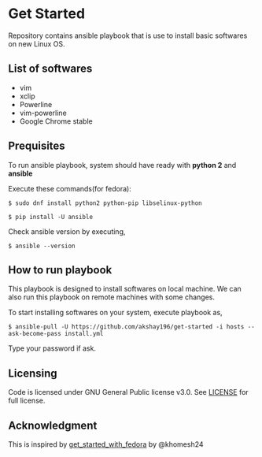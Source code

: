 # Get Started

Repository contains ansible playbook that is use to install basic softwares on new Linux OS.

## List of softwares

- vim
- xclip
- Powerline
- vim-powerline
- Google Chrome stable

## Prequisites

To run ansible playbook, system should have ready with **python 2** and **ansible**

Execute these commands(for fedora):

```
$ sudo dnf install python2 python-pip libselinux-python

$ pip install -U ansible
```

Check ansible version by executing,

```
$ ansible --version
```

## How to run playbook

This playbook is designed to install softwares on local machine. We can also run this playbook on remote machines with some changes. 

To start installing softwares on your system, execute playbook as,

```
$ ansible-pull -U https://github.com/akshay196/get-started -i hosts --ask-become-pass install.yml
```

Type your password if ask.

## Licensing

Code is licensed under GNU General Public license v3.0. See [LICENSE](https://github.com/akshay196/get-started/blob/master/LICENSE) for full license.

## Acknowledgment

This is inspired by [get_started_with_fedora](https://github.com/khomesh24/get_started_with_fedora/) by @khomesh24
